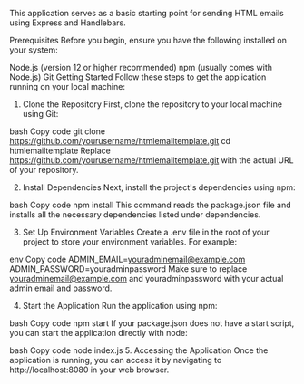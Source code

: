 This application serves as a basic starting point for sending HTML emails using Express and Handlebars.

Prerequisites
Before you begin, ensure you have the following installed on your system:

Node.js (version 12 or higher recommended)
npm (usually comes with Node.js)
Git
Getting Started
Follow these steps to get the application running on your local machine:

1. Clone the Repository
First, clone the repository to your local machine using Git:

bash
Copy code
git clone https://github.com/yourusername/htmlemailtemplate.git
cd htmlemailtemplate
Replace https://github.com/yourusername/htmlemailtemplate.git with the actual URL of your repository.

2. Install Dependencies
Next, install the project's dependencies using npm:

bash
Copy code
npm install
This command reads the package.json file and installs all the necessary dependencies listed under dependencies.

3. Set Up Environment Variables
Create a .env file in the root of your project to store your environment variables. For example:

env
Copy code
ADMIN_EMAIL=youradminemail@example.com
ADMIN_PASSWORD=youradminpassword
Make sure to replace youradminemail@example.com and youradminpassword with your actual admin email and password.

4. Start the Application
Run the application using npm:

bash
Copy code
npm start
If your package.json does not have a start script, you can start the application directly with node:

bash
Copy code
node index.js
5. Accessing the Application
Once the application is running, you can access it by navigating to http://localhost:8080 in your web browser.